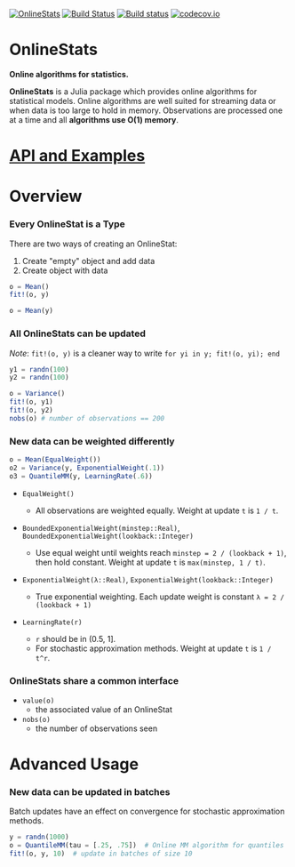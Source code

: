 [![OnlineStats](http://pkg.julialang.org/badges/OnlineStats_0.4.svg)](http://pkg.julialang.org/?pkg=OnlineStats&ver=0.4)
[![Build Status](https://travis-ci.org/joshday/OnlineStats.jl.svg)](https://travis-ci.org/joshday/OnlineStats.jl)
[![Build status](https://ci.appveyor.com/api/projects/status/x2t1ey2sgbmow1a4/branch/master?svg=true)](https://ci.appveyor.com/project/joshday/onlinestats-jl/branch/master)
[![codecov.io](https://codecov.io/github/joshday/OnlineStats.jl/coverage.svg?branch=master)](https://codecov.io/github/joshday/OnlineStats.jl?branch=master)


# OnlineStats

**Online algorithms for statistics.**

**OnlineStats** is a Julia package which provides online algorithms for statistical models.  Online algorithms are well suited for streaming data or when data is too large to hold in memory.  Observations are processed one at a time and all **algorithms use O(1) memory**.


# [API and Examples](doc/api.md)

# Overview

### Every OnlineStat is a Type

There are two ways of creating an OnlineStat:

1. Create "empty" object and add data
2. Create object with data

```julia
o = Mean()
fit!(o, y)

o = Mean(y)
```

### All OnlineStats can be updated

*Note*: `fit!(o, y)` is a cleaner way to write `for yi in y; fit!(o, yi); end`

```julia
y1 = randn(100)
y2 = randn(100)

o = Variance()
fit!(o, y1)
fit!(o, y2)
nobs(o) # number of observations == 200
```



### New data can be weighted differently

```julia
o = Mean(EqualWeight())
o2 = Variance(y, ExponentialWeight(.1))
o3 = QuantileMM(y, LearningRate(.6))
```

- `EqualWeight()`
    - All observations are weighted equally.  Weight at update `t` is `1 / t`.

- `BoundedExponentialWeight(minstep::Real)`, `BoundedExponentialWeight(lookback::Integer)`
    - Use equal weight until weights reach `minstep = 2 / (lookback + 1)`, then hold constant.  Weight at update `t` is `max(minstep, 1 / t)`.

- `ExponentialWeight(λ::Real)`, `ExponentialWeight(lookback::Integer)`
    - True exponential weighting.  Each update weight is constant `λ = 2 / (lookback + 1)`

- `LearningRate(r)`
    - `r` should be in (0.5, 1].
    - For stochastic approximation methods.  Weight at update `t` is `1 / t^r`.

### OnlineStats share a common interface

- `value(o)`
    - the associated value of an OnlineStat
- `nobs(o)`
    - the number of observations seen


# Advanced Usage

### New data can be updated in batches

Batch updates have an effect on convergence for stochastic approximation methods.
```julia
y = randn(1000)
o = QuantileMM(tau = [.25, .75])  # Online MM algorithm for quantiles
fit!(o, y, 10)  # update in batches of size 10
```

